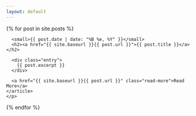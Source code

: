 ```yaml
---
layout: default
---
```


<div class="posts">
  {% for post in site.posts %}
    <p>
    <article class="post">

      <small>{{ post.date | date: "%B %e, %Y" }}</small>
      <h2><a href="{{ site.baseurl }}{{ post.url }}">{{ post.title }}</a></h2>

      <div class="entry">
        {{ post.excerpt }}
      </div>

      <a href="{{ site.baseurl }}{{ post.url }}" class="read-more">Read More</a>
    </article>
    </p>
  {% endfor %}
</div>